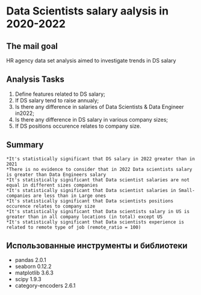 # Data Scientists salary aalysis in 2020-2022

## The mail goal
HR agency data set analysis aimed to investigate trends in DS salary 

## Analysis Tasks 

1) Define features related to DS salary;
2) If DS salary tend to raise annualy;
3) Is there any difference in salaries of Data Scientists & Data Engineer in2022;
4) Is there any difference in DS salary in various company sizes;
5) If DS positions occurence relates to company size.

## Summary

    *It's statistically significant that DS salary in 2022 greater than in 2021
    *There is no evidence to consider that in 2022 Data scientists salary is greater than Data Engineers salary
    *It's statistically significant that Data scientist salaries are not equal in different sizes companies
    *It's statistically significant that Data scientist salaries in Small-companies are less than in Large ones
    *It's statistically significant that Data scientists positions occurence relates to company size
    *It's statistically significant that Data scientists salary in US is greater than in all company locations (in total) except US
    *It's statistically significant that Data scientists experience is related to remote type of job (remote_ratio = 100)

## Использованные инструменты и библиотеки
* pandas 2.0.1
* seaborn 0.12.2
* matplotlib 3.6.3
* scipy 1.9.3
* category-encoders 2.6.1
